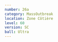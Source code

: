 ```yaml
---
number: 26a
category: MassOutbreak
location: Zone Côtière
level: 60
version: SC
ball: Ultra
---
```

